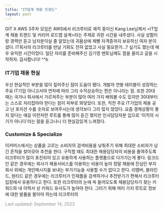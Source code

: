 ```yaml
---
title: "IT업계 채용 트렌드"
layout: post
---
```



GIT X AWS 3주차 모임은 AWS에서 리크루터로 재직 중이신 Kang Lee님께서 <IT업계 채용 트렌드 및 커리어 로드맵 설계>라는 주제로 귀한 시간을 내주셨다. 사실 성함이랑 경력만 듣고 남자분이실 줄 알았는데 귀욤상에 제빵 자격증까지 보유하신 여자 분이셨다. IT회사의 리크루터를 만날 기회도 전혀 없었고 사실 필요한가...? 싶기도 했는데 매우 유익한 시간이었다. 일단 자리를 준비해주신 김기영 멘토님께도 절을 올리고 글을 시작하자. 감사합니다! ^^b

### IT기업 채용 현실
우선 현실적인 부분을 많이 짚어주신 점이 도움이 됐다. 개발자 연봉 테이블이 성장하는 주요 IT기업 아니고서야 연차에 따라 그리 수직상승하는 편은 아니라는 점. 또한 20대 때는 국가나 회사에서 가르쳐주는 부분이 많아 여러 가지 배워볼 수도 있지만 30대부터는 스스로 자리잡아야 한다는 점이 피부로 와닿았다. 또한, 직전 주요 IT기업의 채용 공고 난 포지션 수를 숫자로 보여주시는데 생각보다 그리 많지 않았다. 요즘 경제상황이 좋지 않다는 얘길 이런저런 루트를 통해 많이 듣긴 했지만 인사담당자분 입으로 '이직의 시기가 아니다'라는 말을 듣고나니 더 현실감있게 느껴졌다.

### Customize & Specialize
이커머스에서는 상품을 고르는 소비자의 검색비용을 낮춰주기 위해 최대한 소비자가 남긴 흔적을 찾아모아 추천을 한다. 구직할 때도 최대한 채용담당자의 비용을 줄여주도록 리크루터가 많이 포진되어 있고 유용하게 사용하는 플랫폼으로 다가가는게 좋다. 링크드인 같은 경우에는 회사가 채용서비스를 이용하는 비용이 높아 정말 채용에 진심인 부자 회사 외에는 개인메시지를 보내는 부가기능을 사용할 수가 없다고 한다. 리멤버, 블라인드, 원티드 같은 경우에는 리크루터가 인재풀을 검색하거나 추천받기가 편해서 리크루터 입장에서 유용하다고 한다. 또한 리크루터의 눈에 쏙 들어오도록 채용담당자가 찾는 키워드와 내 이력서 상 키워드 유사도가 높아야 한다. 그러기 위해 여러 가지 루트로 정보에 대한 발품을 팔아야 하는데 리크루터의 






<font color='#909194'>Last updated: September 14, 2023</font>